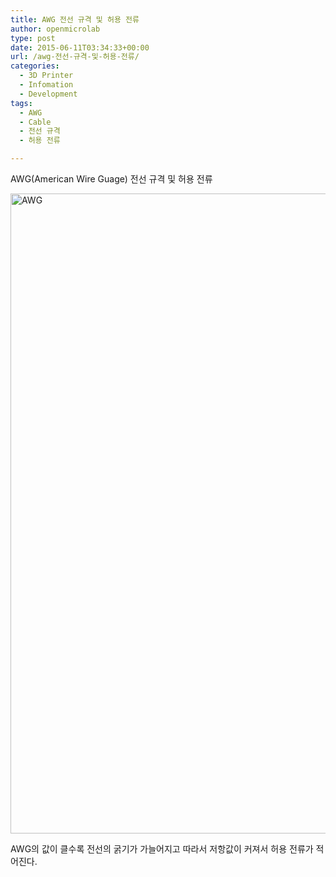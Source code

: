 ```yaml
---
title: AWG 전선 규격 및 허용 전류
author: openmicrolab
type: post
date: 2015-06-11T03:34:33+00:00
url: /awg-전선-규격-및-허용-전류/
categories:
  - 3D Printer
  - Infomation
  - Development
tags:
  - AWG
  - Cable
  - 전선 규격
  - 허용 전류

---
```

AWG(American Wire Guage) 전선 규격 및 허용 전류

[<img loading="lazy" class="alignnone size-large wp-image-3383" src="/images/2015/06/awg-557x1024.jpg" alt="AWG" width="557" height="1024" srcset="/images/2015/06/awg-557x1024.jpg 557w, /images/2015/06/awg-163x300.jpg 163w, /images/2015/06/awg.jpg 570w" sizes="(max-width: 557px) 100vw, 557px" />][1]

AWG의 값이 클수록 전선의 굵기가 가늘어지고 따라서 저항값이 커져서 허용 전류가 적어진다.

 [1]: /images/2015/06/awg.jpg
